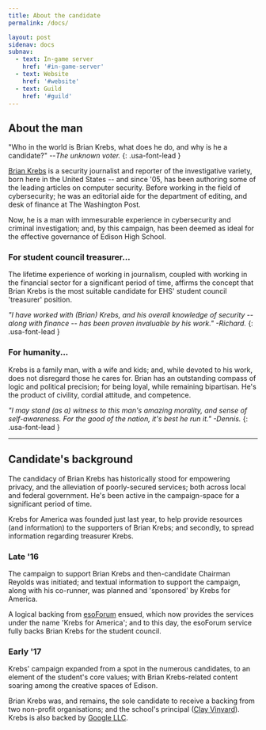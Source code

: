```yaml
---
title: About the candidate
permalink: /docs/

layout: post
sidenav: docs
subnav:
  - text: In-game server
    href: '#in-game-server'
  - text: Website
    href: '#website'
  - text: Guild
    href: '#guild'
---
```


## About the man
"Who in the world is Brian Krebs, what does he do, and why is he a candidate?" --*The unknown voter.*
{: .usa-font-lead }

[Brian Krebs](https://krebsonsecurity.com) is a security journalist and reporter of the investigative variety, born here in the United States -- and since '05, has been authoring some of the leading articles on computer security. Before working in the field of cybersecurity; he was an editorial aide for the department of editing, and desk of finance at The Washington Post.

Now, he is a man with immesurable experience in cybersecurity and criminal investigation; and, by this campaign, has been deemed as ideal for the effective governance of Edison High School.

### For student council treasurer...
The lifetime experience of working in journalism, coupled with working in the financial sector for a significant period of time, affirms the concept that Brian Krebs is the most suitable candidate for EHS' student council 'treasurer' position.

*"I have worked with (Brian) Krebs, and his overall knowledge of security -- along with finance -- has been proven invaluable by his work." -Richard.*
{: .usa-font-lead }

### For humanity...
Krebs is a family man, with a wife and kids; and, while devoted to his work, does not disregard those he cares for. Brian has an outstanding compass of logic and political precision; for being loyal, while remaining bipartisan. He's the product of civility, cordial attitude, and competence.

*"I may stand (as a) witness to this man's amazing morality, and sense of self-awareness. For the good of the nation, it's best he run it." -Dennis.*
{: .usa-font-lead }

<hr>

## Candidate's background
The candidacy of Brian Krebs has historically stood for empowering privacy, and the alleviation of poorly-secured services; both across local and federal government. He's been active in the campaign-space for a significant period of time.

Krebs for America was founded just last year, to help provide resources (and information) to the supporters of Brian Krebs; and secondly, to spread information regarding treasurer Krebs.

### Late '16
The campaign to support Brian Krebs and then-candidate Chairman Reyolds was initiated; and textual information to support the campaign, along with his co-runner, was planned and 'sponsored' by Krebs for America.

A logical backing from [esoForum](https://esotalk.net) ensued, which now provides the services under the name 'Krebs for America'; and to this day, the esoForum service fully backs Brian Krebs for the student council.

### Early '17
Krebs' campaign expanded from a spot in the numerous candidates, to an element of the student's core values; with Brian Krebs-related content soaring among the creative spaces of Edison.

Brian Krebs was, and remains, the sole candidate to receive a backing from two non-profit organisations; and the school's principal ([Clay Vinyard](https://twitter.com/clayvinyard)). Krebs is also backed by [Google LLC](https://www.google.com/about/our-company/).

